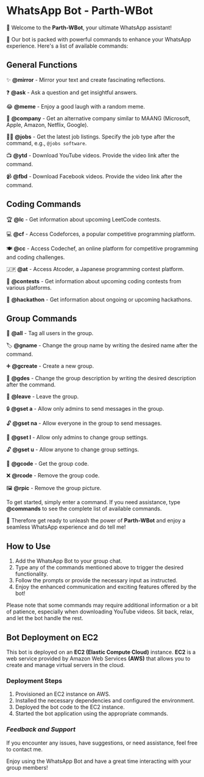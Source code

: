 # WhatsApp Bot - Parth-WBot
  
👋 Welcome to the **Parth-WBot**, your ultimate WhatsApp assistant!

🤖 Our bot is packed with powerful commands to enhance your WhatsApp experience. Here's a list of available commands:

**General Functions**
-----------------------------
✨ **@mirror** - Mirror your text and create fascinating reflections.

❓ **@ask** - Ask a question and get insightful answers.

😂 **@meme** - Enjoy a good laugh with a random meme.

🏢 **@company** - Get an alternative company similar to MAANG (Microsoft, Apple, Amazon, Netflix, Google).

👩‍💼 **@jobs** - Get the latest job listings. Specify the job type after the command, e.g., `@jobs software`.

📺 **@ytd** - Download YouTube videos. Provide the video link after the command.

📹 **@fbd** - Download Facebook videos. Provide the video link after the command.

**Coding Commands**
-----------------------------
🏆 **@lc** - Get information about upcoming LeetCode contests.

💻 **@cf** - Access Codeforces, a popular competitive programming platform.

🍽️ **@cc** - Access Codechef, an online platform for competitive programming and coding challenges.

🇯🇵 **@at** - Access Atcoder, a Japanese programming contest platform.

📝 **@contests** - Get information about upcoming coding contests from various platforms.

🚀 **@hackathon** - Get information about ongoing or upcoming hackathons.

**Group Commands**
---------------------------
📢 **@all** - Tag all users in the group.

🏷️ **@gname** - Change the group name by writing the desired name after the command.

➕ **@gcreate** - Create a new group.

📝 **@gdes** - Change the group description by writing the desired description after the command.

🚪 **@leave** - Leave the group.

🔒 **@gset a** - Allow only admins to send messages in the group.

🔓 **@gset na** - Allow everyone in the group to send messages.

🔐 **@gset l** - Allow only admins to change group settings.

🔓 **@gset u** - Allow anyone to change group settings.

🔑 **@gcode** - Get the group code.

❌ **@rcode** - Remove the group code.

🖼️ **@rpic** - Remove the group picture.

To get started, simply enter a command. If you need assistance, type **@commands** to see the complete list of available commands.

🚀 Therefore get ready to unleash the power of **Parth-WBot** and enjoy a seamless WhatsApp experience and do tell me!

## How to Use
1. Add the WhatsApp Bot to your group chat.
2. Type any of the commands mentioned above to trigger the desired functionality.
3. Follow the prompts or provide the necessary input as instructed.
4. Enjoy the enhanced communication and exciting features offered by the bot!

Please note that some commands may require additional information or a bit of patience, especially when downloading YouTube videos. Sit back, relax, and let the bot handle the rest.

## Bot Deployment on EC2

This bot is deployed on an **EC2 (Elastic Compute Cloud)** instance. **EC2** is a web service provided by Amazon Web Services **(AWS)** that allows you to create and manage virtual servers in the cloud.

### Deployment Steps

1. Provisioned an EC2 instance on AWS.
2. Installed the necessary dependencies and configured the environment.
3. Deployed the bot code to the EC2 instance.
4. Started the bot application using the appropriate commands.

### *Feedback and Support*

If you encounter any issues, have suggestions, or need assistance, feel free to contact me.

Enjoy using the WhatsApp Bot and have a great time interacting with your group members!
